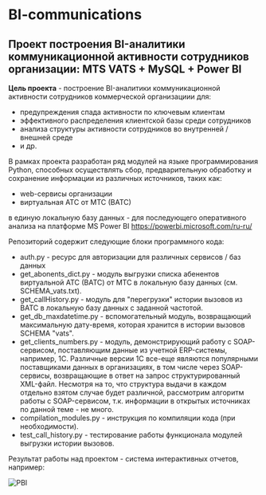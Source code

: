 # BI-communications
## Проект построения BI-аналитики коммуникационной активности сотрудников организации: MTS VATS + MySQL + Power BI

<b>Цель проекта</b> - построение BI-аналитики коммуникационной активности сотрудников коммерческой организациии для:
- предупреждения спада активности по ключевым клиентам
- эффективного распределения клиентской базы среди сотрудников
- анализа структуры активности сотрудников во внутренней / внешней среде
- и др.

В рамках проекта разработан ряд модулей на языке программирования Python, способных осуществлять сбор, предварительную обработку и
сохранение информации из различных источников, таких как:
- web-сервисы организации
- виртуальная АТС от МТС (ВАТС)

в единую локальную базу данных - для последующего оперативного анализа на платформе MS Power BI https://powerbi.microsoft.com/ru-ru/

Репозиторий содержит следующие блоки программного кода:
- auth.py - ресурс для авторизации для различных сервисов / баз данных
- get_abonents_dict.py - модуль выгрузки списка абенентов виртуальной АТС (ВАТС) от МТС в локальную базу данных (см. SCHEMA_vats.txt).
- get_callHistory.py - модуль для "перегрузки" истории вызовов из ВАТС в локальную базу данных с заданной частотой.
- get_db_maxdatetime.py - вспомогательный модуль, возвращающий максимальную дату-время, которая хранится в истории вызовов SCHEMA "vats".
- get_clients_numbers.py - модуль, демонстрирующий работу с SOAP-сервисом, поставляющим данные из учетной ERP-системы, например, 1С. Различные версии 1С все-еще являются популярными поставщиками данных в организациях, в том числе через SOAP-сервисы, возвращающие  в ответ на запрос структурированный XML-файл. Несмотря на то, что структура выдачи в каждом отдельно взятом случае будет различной,  рассмотрим алгоритм работы с SOAP-сервисом, т.к. информации в открытых источниках по данной теме - не много.
- compilation_modules.py - инструкция по компиляции кода (при необходимости).
- test_call_history.py - тестирование работы функционала модулей выгрузки истории вызовов.

Результат работы над проектом - система интерактивных отчетов, например:

![PBI](https://gcits.com/wp-content/uploads/PowerBIDashboardPhoneCalls.png)
